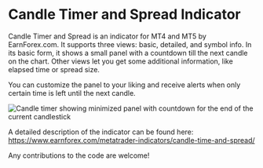 # Candle Timer and Spread Indicator

Candle Timer and Spread is an indicator for MT4 and MT5 by EarnForex.com. It supports three views: basic, detailed, and symbol info. In its basic form, it shows a small panel with a countdown till the next candle on the chart. Other views let you get some additional information, like elapsed time or spread size.

You can customize the panel to your liking and receive alerts when only certain time is left until the next candle.

![Candle timer showing minimized panel with countdown for the end of the current candlestick](https://github.com/EarnForex/Candle-Timer-and-Spread-Indicator/blob/main/README_Images/candle-timer-minimized-mode-countdown.png)

A detailed description of the indicator can be found here:
https://www.earnforex.com/metatrader-indicators/candle-time-and-spread/

Any contributions to the code are welcome!
